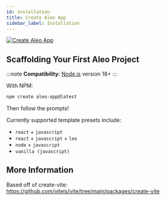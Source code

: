 ```yaml
---
id: installation
title: Create Aleo App
sidebar_label: Installation
---
```


<a href="https://www.npmjs.com/package/create-aleo-app"> <img alt="Create Aleo App" src="https://img.shields.io/npm/l/create-aleo-app?label=NPM%20-%20Create-Aleo-App&labelColor=green&color=blue" /></a>

## Scaffolding Your First Aleo Project

:::note
**Compatibility:**
[Node.js](https://nodejs.org/en/) version 18+
:::

With NPM:

```bash
npm create aleo-app@latest
```

Then follow the prompts!

Currently supported template presets include:
- `react` + `javascript`
- `react` + `javascript` + `leo`
- `node` + `javascript`
- `vanilla (javascript)`

## More Information

Based off of create-vite: https://github.com/vitejs/vite/tree/main/packages/create-vite
